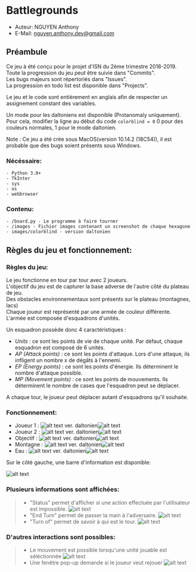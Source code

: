 # Battlegrounds
- Auteur: NGUYEN Anthony
- E-Mail: nguyen.anthony.dev@gmail.com

## Préambule
Ce jeu à été conçu pour le projet d'ISN du 2ème trimestre 2018-2019. <br>
Toute la progression du jeu peut être suivie dans "Commits". <br>
Les bugs majeurs sont répertoriés dans "Issues". <br>
La progression en todo list est disponible dans "Projects".<br>

Le jeu et le code sont entièrement en anglais afin de respecter un assignement constant des variables. <br>

Un mode pour les daltoniens est disponible (Protanomaly uniquement). <br>
Pour cela, modifier la ligne au début du code ```colorblind = 0``` 0 pour des couleurs normales, 1 pour le mode daltonien.

Note : Ce jeu a été crée sous MacOS(version 10.14.2 (18C54)), il est probable que des bugs soient présents sous Windows.

### Nécéssaire:
    - Python 3.0+
    - TkInter
    - sys
    - os
    - webbrowser
    
### Contenu:
    - /board.py - Le programme à faire tourner
    - /images - Fichier images contenant un screenshot de chaque hexagone
    - images/colorblind - version daltonien
    
## Règles du jeu et fonctionnement:

### Règles du jeu:
Le jeu fonctionne en tour par tour avec 2 joueurs. <br>
L'objectif du jeu est de capturer la base adverse de l'autre côté du plateau de jeu.<br>
Des obstacles environnementaux sont présents sur le plateau (montagnes, lacs)<br>
Chaque joueur est représenté par une armée de couleur différente.<br>
L'armée est composée d'esquadrons d'unités.<br>

Un esquadron possède donc 4 caractéristiques :
- *Units* : ce sont les points de vie de chaque unité. Par défaut, chaque esquadron est composé de 6 unités.
- *AP (Attack points)* : ce sont les points d'attaque. Lors d'une attaque, ils infligent un nombre x de dégâts à l'ennemi.
- *EP (Energy points)* : ce sont les points d'énergie. Ils déterminent le nombre d'attaque possible.
- *MP (Movement points)* : ce sont les points de mouvements. Ils déterminent le nombre de cases que l'esquadron peut se déplacer.

A chaque tour, le joueur peut déplacer autant d'esquadrons qu'il souhaite.

### Fonctionnement:
- Joueur 1 :
![alt text](https://i.imgur.com/MjvXilA.png) ver. daltonien![alt text](https://i.imgur.com/oH5eb48.png)
- Joueur 2 :
![alt text](https://i.imgur.com/eeafQTs.png) ver. daltonien![alt text](https://i.imgur.com/l9p4QhN.png)
- Objectif :
![alt text](https://i.imgur.com/XLCXeyz.png) ver. daltonien![alt text](https://i.imgur.com/omIGrjL.png)
- Montagne :
![alt text](https://i.imgur.com/CUfK0nf.png) ver. daltonien![alt text](https://i.imgur.com/HamxFE9.png)
- Eau :
![alt text](https://i.imgur.com/vpstBkV.png) ver. daltonien![alt text](https://i.imgur.com/9O5ZomI.png)

Sur le côté gauche, une barre d'information est disponible:

![alt text](https://i.imgur.com/mZrGERK.png)

### Plusieurs informations sont affichées:
>- "Status" permet d'afficher si une action effectuée par l'utilisateur est impossible.
>![alt text](https://i.imgur.com/MPsqPVV.png)
>- "End Turn" permet de passer la main à l'adversaire.
>![alt text](https://i.imgur.com/kICQzwx.png)
>- "Turn of" permet de savoir à qui est le tour.
>![alt text](https://i.imgur.com/NMdMn1x.png)

### D'autres interactions sont possibles:
>- Le mouvement est possible lorsqu'une unité jouable est séléctionnée
>![alt text](https://i.imgur.com/WQuyPtU.png)
>- Une fenêtre pop-up demande si le joueur veut rejouer
>![alt text](https://i.imgur.com/XaKEJm4.png)

